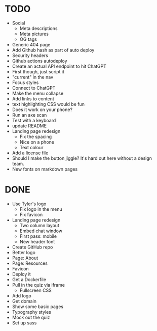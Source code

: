 # TODO

- Social
  - Meta descriptions
  - Meta pictures
  - OG tags
- Generic 404 page
- Add Github hash as part of auto deploy
- Security headers
- Github actions autodeploy
- Create an actual API endpoint to hit ChatGPT
- First though, just script it
- "current" in the nav
- Focus styles
- Connect to ChatGPT
- Make the menu collapse
- Add links to content
- text highlighting CSS would be fun
- Does it work on your phone?
- Run an axe scan
- Test with a keyboard
- update README
- Landing page redesign
  - Fix the spacing
  - Nice on a phone
  - Text colour
- Add a license file
- Should I make the button jiggle? It's hard out here without a design team.
- New fonts on markdown pages

# DONE

- Use Tyler's logo
  - Fix logo in the menu
  - Fix favicon
- Landing page redesign
  - Two column layout
  - Embed chat window
  - First pass: mobile
  - New header font
- Create GitHub repo
- Better logo
- Page: About
- Page: Resources
- Favicon
- Deploy it
- Get a Dockerfile
- Pull in the quiz via iframe
  - Fullscreen CSS
- Add logo
- Get domain
- Show some basic pages
- Typography styles
- Mock out the quiz
- Set up sass
